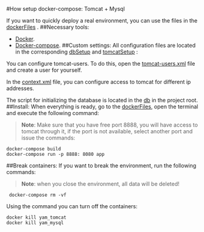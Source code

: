 #How setup docker-compose: Tomcat + Mysql

If you want to quickly deploy a real environment, you can use the files in the [dockerFiles](../dockerFiles) .
##Necessary tools:
* [Docker](https://docs.docker.com/install/linux/docker-ce/ubuntu/). 
* [Docker-compose](https://docs.docker.com/compose/install/).
##Custom settings: 
All configuration files are located in the corresponding [dbSetup](../dockerFiles/dbSetup) and [tomcatSetup](../dockerFiles/tomcatSetup) :

You can configure tomcat-users. To do this, open the [tomcat-users.xml](../dockerFiles/tomcatSetup/tomcat-users.xml) file and create a user for yourself.

In the [context.xml](../dockerFiles/tomcatSetup/context.xml) file, you can configure access to tomcat for different ip addresses.

The script for initializing the database is located in the [db](../db) in the project root.
##Install:
When everything is ready, go to the [dockerFiles](../dockerFiles), open the terminal and execute the following command:
>**Note**: Make sure that you have free port 8888, you will have access to tomcat through it, if the port is not available, select another port and issue the commands:
```
docker-compose build
docker-compose run -p 8888: 8080 app
```
##Break containers:
If you want to break the environment, run the following commands:
>**Note**: when you close the environment, all data will be deleted!
```
 docker-compose rm -vf
```
Using the command you can turn off the containers:
```
docker kill yam_tomcat
docker kill yam_mysql
```